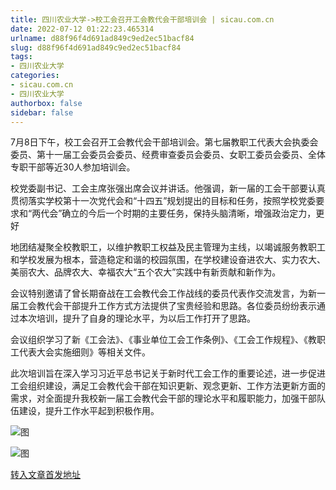 ```yaml
---
title: 四川农业大学->校工会召开工会教代会干部培训会 | sicau.com.cn
date: 2022-07-12 01:22:23.465314
urlname: d88f96f4d691ad849c9ed2ec51bacf84
slug: d88f96f4d691ad849c9ed2ec51bacf84
tags: 
- 四川农业大学
categories:
- sicau.com.cn
- 四川农业大学
authorbox: false
sidebar: false
---
```

7月8日下午，校工会召开工会教代会干部培训会。第七届教职工代表大会执委会委员、第十一届工会委员会委员、经费审查委员会委员、女职工委员会委员、全体专职干部等近30人参加培训会。

校党委副书记、工会主席张强出席会议并讲话。他强调，新一届的工会干部要认真贯彻落实学校第十一次党代会和“十四五”规划提出的目标和任务，按照学校党委要求和“两代会”确立的今后一个时期的主要任务，保持头脑清晰，增强政治定力，更好
<!--more-->
地团结凝聚全校教职工，以维护教职工权益及民主管理为主线，以竭诚服务教职工和学校发展为根本，营造稳定和谐的校园氛围，在学校建设奋进农大、实力农大、美丽农大、品牌农大、幸福农大“五个农大”实践中有新贡献和新作为。

会议特别邀请了曾长期奋战在工会教代会工作战线的委员代表作交流发言，为新一届工会教代会干部提升工作方式方法提供了宝贵经验和思路。各位委员纷纷表示通过本次培训，提升了自身的理论水平，为以后工作打开了思路。

会议组织学习了新《工会法》、《事业单位工会工作条例》、《工会工作规程》、《教职工代表大会实施细则》等相关文件。

此次培训旨在深入学习习近平总书记关于新时代工会工作的重要论述，进一步促进工会组织建设，满足工会教代会干部在知识更新、观念更新、工作方法更新方面的需求，对全面提升我校新一届工会教代会干部的理论水平和履职能力，加强干部队伍建设，提升工作水平起到积极作用。

![图](https://news.sicau.edu.cn/__local/4/25/92/0BC36D8F2C5519D4356322FC543_1B35D96A_15ABF.png)

![图](https://news.sicau.edu.cn/__local/F/32/BE/CE72172AF397D8185841FBC82C4_0A33C37C_AB31C.png)

[转入文章首发地址](https://news.sicau.edu.cn/info/1078/68791.htm)